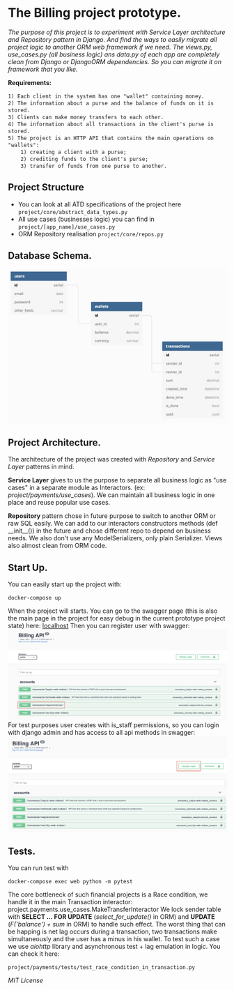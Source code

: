# The Billing project prototype.

*The purpose of this project is to experiment with Service Layer architecture and Repository pattern in Django. And 
find the ways to easily migrate all project logic to another ORM web framework if we need. The views.py, use_cases.py
(all business logic) ans data.py of each app are completely clean from Django or DjangoORM dependencies. So you can
migrate it on framework that you like.*

**Requirements:**
```
1) Each client in the system has one "wallet" containing money.
2) The information about a purse and the balance of funds on it is stored.
3) Clients can make money transfers to each other.
4) The information about all transactions in the client's purse is stored.
5) The project is an HTTP API that contains the main operations on
"wallets":
    1) creating a client with a purse;
    2) crediting funds to the client's purse;
    3) transfer of funds from one purse to another.
```

## Project Structure

- You can look at all ATD specifications of the project here `project/core/abstract_data_types.py`
- All use cases (businesses logic) you can find in `project/[app_name]/use_cases.py`
- ORM Repository realisation `project/core/repos.py`

## Database Schema.

![](docs/final_base_schema.png)

## Project Architecture.

The architecture of the project was created with *Repository* and *Service Layer* patterns in mind.

**Service Layer** gives to us the purpose to separate all business logic as "use cases" in a separate module as Interactors. 
(ex: *project/payments/use_cases*). We can maintain all business logic in one place and reuse popular use cases.

**Repository** pattern chose in future purpose to switch to another ORM or raw SQL easily. We can add to our interactors 
constructors methods (def \_\_init__()) in the future and chose different repo to depend on business needs. 
We also don't use any ModelSerializers, only plain Serializer. Views also almost clean from ORM code.

## Start Up.

You can easily start up the project with:
```
docker-compose up
```
When the project will starts. You can go to the swagger page 
(this is also the main page in the project for easy debug in the current prototype project state) 
here: [localhost](http://localhost)
Then you can register user with swagger:
![](docs/registration.png)
For test purposes user creates with is_staff permissions, so you can login with django admin and has access to all api 
methods in swagger:
![](docs/login.png)

## Tests.

You can run test with
```
docker-compose exec web python -m pytest
```
The core bottleneck of such financial projects is a Race condition, we handle it in the main Transaction interactor:
project.payments.use_cases.MakeTransferInteractor
We lock sender table with **SELECT ... FOR UPDATE** (*select_for_update()* in ORM) and **UPDATE** (*F('balance') + sum* in ORM) to 
handle such effect. The worst thing that can be happing is net lag occurs during a transaction, two transactions make 
simultaneously and the user has a minus in his wallet. To test such a case we use *aiohttp* library and asynchronous 
test + lag emulation in logic. You can check it here:
```
project/payments/tests/test_race_condition_in_transaction.py
```

*MIT License*